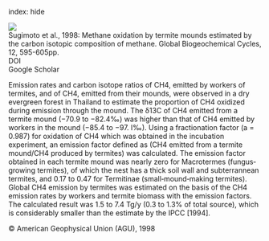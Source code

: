 index: hide

<div class="Citation">
    <div class="Citation-thumb CitationThumb-linked"  data-href="https://doi.org/10.1029/98gb02266">
      <img src="https://static.claimspace.cloud/climate-study-static/refs/thumbs/6/Sugimoto_et_al_1998-thumb.png" />
    </div>

  <div class="Citation-body">
    <div class="Citation-text">Sugimoto et al., 1998: Methane oxidation by termite mounds estimated by the carbon isotopic composition of methane. <span class="Article-journal">Global Biogeochemical Cycles, </span><span class="Article-volume">12, </span>595-605pp.</div>
    <div class="Citation-links">
      <div class="CitationLink" data-href="https://doi.org/10.1029/98gb02266">
        <div class="CitationLink-icon CitationLink-Doi"></div>
        <div class="CitationLink-text">DOI</div>
      </div>
      <div class="CitationLink" data-href="https://scholar.google.com/scholar?q=10.1029/98gb02266">
        <div class="CitationLink-icon CitationLink-Scholar"></div>
        <div class="CitationLink-text">Google Scholar</div>
      </div>
    </div>
  </div>
</div>

Emission rates and carbon isotope ratios of CH4, emitted by workers of termites, and of CH4, emitted from their mounds, were observed in a dry evergreen forest in Thailand to estimate the proportion of CH4 oxidized during emission through the mound. The δ13C of CH4 emitted from a termite mound (−70.9 to −82.4‰) was higher than that of CH4 emitted by workers in the mound (−85.4 to −97. l‰). Using a fractionation factor (a = 0.987) for oxidation of CH4 which was obtained in the incubation experiment, an emission factor defined as (CH4 emitted from a termite mound/CH4 produced by termites) was calculated. The emission factor obtained in each termite mound was nearly zero for Macrotermes (fungus‐growing termites), of which the nest has a thick soil wall and subterrannean termites, and 0.17 to 0.47 for Termitinae (small‐mound‐making termites). Global CH4 emission by termites was estimated on the basis of the CH4 emission rates by workers and termite biomass with the emission factors. The calculated result was 1.5 to 7.4 Tg/y (0.3 to 1.3% of total source), which is considerably smaller than the estimate by the IPCC [1994].

<div class="Citation-copy">
&copy; American Geophysical Union (AGU), 1998
</div>